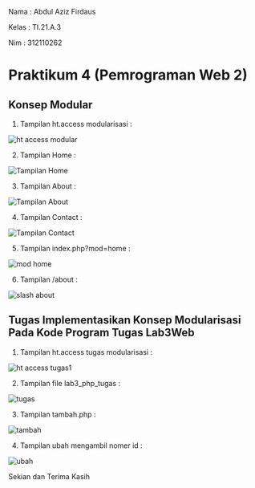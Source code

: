 Nama : Abdul Aziz Firdaus

Kelas : TI.21.A.3

Nim : 312110262

<h1> Praktikum 4 (Pemrograman Web 2) </h1>

<h2> Konsep Modular </h2>

1. Tampilan ht.access modularisasi :

![ht access modular](https://user-images.githubusercontent.com/119909214/228603030-9a7176d8-5f85-4cc0-8352-cd5823f4efce.png)

2. Tampilan Home :

![Tampilan Home](https://user-images.githubusercontent.com/119909214/228603386-6e117578-38fb-431a-93e9-2be8e690fdd3.png)

3. Tampilan About :

![Tampilan About](https://user-images.githubusercontent.com/119909214/228603458-d97f5c5e-e5d4-4686-b50d-8c08cee477fd.png)

4. Tampilan Contact :

![Tampilan Contact](https://user-images.githubusercontent.com/119909214/228603551-b00aedac-d206-49b6-a03f-b9dbc0fb5ca4.png)

5. Tampilan index.php?mod=home :

![mod home](https://user-images.githubusercontent.com/119909214/228605688-7206bb0d-2b1c-4c84-99d2-972692557e63.png)

6. Tampilan /about :

![slash about](https://user-images.githubusercontent.com/119909214/228605890-925673a7-459b-4ac7-9303-45763516b9a4.png)

<h2> Tugas Implementasikan Konsep Modularisasi Pada Kode Program Tugas Lab3Web </h2>

1. Tampilan ht.access tugas modularisasi :

![ht access tugas1](https://user-images.githubusercontent.com/119909214/228604092-512f9083-900b-4230-b0d2-fd0b8a856691.png)

2. Tampilan file lab3_php_tugas :

![tugas](https://user-images.githubusercontent.com/119909214/228604715-5b4126dc-d9cc-4747-ae4f-b7a8040a6625.png)

3. Tampilan tambah.php :

![tambah](https://user-images.githubusercontent.com/119909214/228605057-b35809ff-ff2e-4930-9fc3-16f7007eff47.png)

4. Tampilan ubah mengambil nomer id :

![ubah](https://user-images.githubusercontent.com/119909214/228605320-ddcb7dff-16a9-481d-b0fb-774ad64942ef.png)

Sekian dan Terima Kasih
